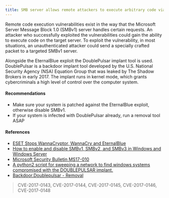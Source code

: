 ```yaml
---
title: SMB server allows remote attackers to execute arbitrary code via crafted packets
---
```

Remote code execution vulnerabilities exist in the way that the Microsoft Server Message Block 1.0 (SMBv1) server handles certain requests. An attacker who successfully exploited the vulnerabilities could gain the ability to execute code on the target server.
To exploit the vulnerability, in most situations, an unauthenticated attacker could send a specially crafted packet to a targeted SMBv1 server.

Alongside the EternalBlue exploit the DoublePulsar implant tool is used. DoublePulsar is a backdoor implant tool developed by the U.S. National Security Agency (NSA) Equation Group that was leaked by The Shadow Brokers in early 2017. The implant runs in kernel mode, which grants cybercriminals a high level of control over the computer system.

#### Recommendations

- Make sure your system is patched against the EternalBlue exploit, otherwise disable SMBv1.
- If your system is infected with DoublePulsar already, run a removal tool ASAP 

#### References

* [ESET Stops WannaCryptor, WannaCry and EternalBlue](https://support.eset.com/kb6481/)
* [How to enable and disable SMBv1, SMBv2, and SMBv3 in Windows and Windows Server](https://support.microsoft.com/en-us/help/2696547/how-to-enable-and-disable-smbv1-smbv2-and-smbv3-in-windows-and-windows)
* [Microsoft Security Bulletin MS17-010](https://technet.microsoft.com/en-us/library/security/ms17-010.aspx#ID0ERPAG)
* [A python2 script for sweeping a network to find windows systems compromised with the DOUBLEPULSAR implant.](https://github.com/countercept/doublepulsar-detection-script)
* [Backdoor.Doublepulsar - Removal](https://www.symantec.com/security_response/writeup.jsp?docid=2017-042122-0603-99&tabid=3)

> CVE-2017-0143, CVE-2017-0144, CVE-2017-0145, CVE-2017-0146, CVE-2017-0148
